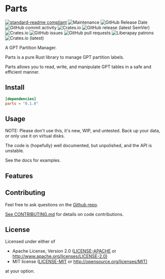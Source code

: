 # Parts

[![standard-readme compliant](https://img.shields.io/badge/readme%20style-standard-brightgreen.svg?style=flat-square)](https://github.com/RichardLitt/standard-readme)
![Maintenance](https://img.shields.io/maintenance/yes/2020?style=flat-square)
![GitHub Release Date](https://img.shields.io/github/release-date/DianaNites/parts?style=flat-square)
![GitHub commit activity](https://img.shields.io/github/commit-activity/w/DianaNites/parts?style=flat-square)
![Crates.io](https://img.shields.io/crates/v/parts?style=flat-square)
![GitHub release (latest SemVer)](https://img.shields.io/github/v/release/DianaNites/parts?sort=semver&style=flat-square)
![Crates.io](https://img.shields.io/crates/l/parts?style=flat-square)
![GitHub issues](https://img.shields.io/github/issues/DianaNites/parts?style=flat-square)
![GitHub pull requests](https://img.shields.io/github/issues-pr/DianaNites/parts?style=flat-square)
![Liberapay patrons](https://img.shields.io/liberapay/patrons/DianaNites?style=flat-square)
![Crates.io (latest)](https://img.shields.io/crates/dv/parts?style=flat-square)

A GPT Partition Manager.

Parts is a pure Rust library to manage GPT partition labels.

Parts allows you to read, write, and manipulate GPT tables in a safe and
efficient manner.

## Install

```toml
[dependencies]
parts = "0.1.0"
```

## Usage

NOTE: Please don't use this, it's new, WIP, and untested.
Back up your data, or only use it on virtual disks.

The code is (hopefully) well documented, but unpolished, and the API is unstable.

See the docs for examples.

<!-- TODO: CLI Example here -->

## Features

<!-- TODO: Optional crate features -->

## Contributing

Feel free to ask questions on the [Github repo](https://github.com/DianaNites/parts).

[See CONTRIBUTING.md](CONTRIBUTING.md) for details on code contributions.

## License

Licensed under either of

* Apache License, Version 2.0
   ([LICENSE-APACHE](LICENSE-APACHE) or <http://www.apache.org/licenses/LICENSE-2.0)>
* MIT license
   ([LICENSE-MIT](LICENSE-MIT) or <http://opensource.org/licenses/MIT)>

at your option.
